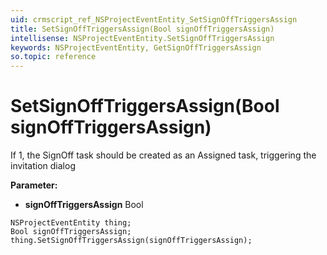 ```yaml
---
uid: crmscript_ref_NSProjectEventEntity_SetSignOffTriggersAssign
title: SetSignOffTriggersAssign(Bool signOffTriggersAssign)
intellisense: NSProjectEventEntity.SetSignOffTriggersAssign
keywords: NSProjectEventEntity, GetSignOffTriggersAssign
so.topic: reference
---
```


# SetSignOffTriggersAssign(Bool signOffTriggersAssign)

If 1, the SignOff task should be created as an Assigned task, triggering the invitation dialog

**Parameter:** 
 - **signOffTriggersAssign** Bool

```crmscript
NSProjectEventEntity thing;
Bool signOffTriggersAssign;
thing.SetSignOffTriggersAssign(signOffTriggersAssign);
```

